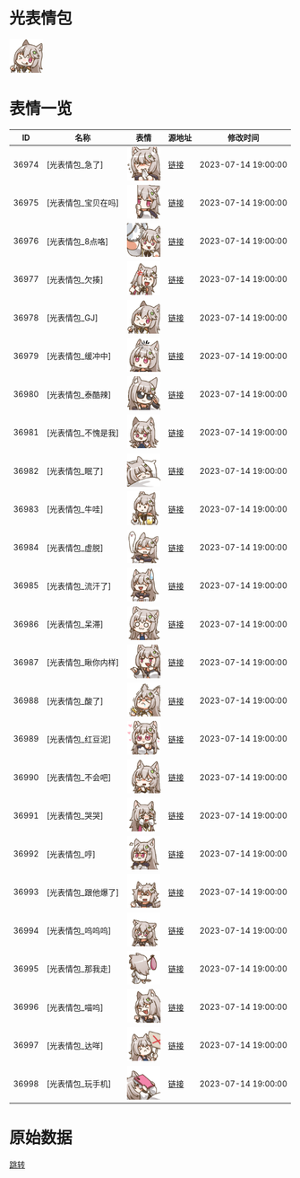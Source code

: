# 光表情包

<img src="./cover.png" height="60" alt="cover" />

# 表情一览

|ID|名称|表情|源地址|修改时间|
|----|----|----|----|----|
|36974|[光表情包_急了]|<img src="./pic/036974_%5B光表情包_急了%5D.png" height="60" alt="急了"/>|[链接](https://i0.hdslb.com/bfs/garb/8591bc972a5ce159afdb499c852d897b0576bd61.png)|2023-07-14 19:00:00|
|36975|[光表情包_宝贝在吗]|<img src="./pic/036975_%5B光表情包_宝贝在吗%5D.png" height="60" alt="宝贝在吗"/>|[链接](https://i0.hdslb.com/bfs/garb/d0e78140fd3b17a2b4a2040d24cdb4069a6adc0d.png)|2023-07-14 19:00:00|
|36976|[光表情包_8点咯]|<img src="./pic/036976_%5B光表情包_8点咯%5D.png" height="60" alt="8点咯"/>|[链接](https://i0.hdslb.com/bfs/garb/9d39688e026fa20b7201f0629fb115c48eb49513.png)|2023-07-14 19:00:00|
|36977|[光表情包_欠揍]|<img src="./pic/036977_%5B光表情包_欠揍%5D.png" height="60" alt="欠揍"/>|[链接](https://i0.hdslb.com/bfs/garb/0dbec18ef9b4cdcc76f2245aeb82abb7f0a967c5.png)|2023-07-14 19:00:00|
|36978|[光表情包_GJ]|<img src="./pic/036978_%5B光表情包_GJ%5D.png" height="60" alt="GJ"/>|[链接](https://i0.hdslb.com/bfs/garb/77ceed4cff5ccefbdafa0d45f960401193237120.png)|2023-07-14 19:00:00|
|36979|[光表情包_缓冲中]|<img src="./pic/036979_%5B光表情包_缓冲中%5D.png" height="60" alt="缓冲中"/>|[链接](https://i0.hdslb.com/bfs/garb/0f516f6f200c3f84e87408bbb873393292887b27.png)|2023-07-14 19:00:00|
|36980|[光表情包_泰酷辣]|<img src="./pic/036980_%5B光表情包_泰酷辣%5D.png" height="60" alt="泰酷辣"/>|[链接](https://i0.hdslb.com/bfs/garb/46cc23c2a316e9c5c023270ed5c31b857920c651.png)|2023-07-14 19:00:00|
|36981|[光表情包_不愧是我]|<img src="./pic/036981_%5B光表情包_不愧是我%5D.png" height="60" alt="不愧是我"/>|[链接](https://i0.hdslb.com/bfs/garb/737000696be2bce065a00f6c373c25bfc793cbe6.png)|2023-07-14 19:00:00|
|36982|[光表情包_眠了]|<img src="./pic/036982_%5B光表情包_眠了%5D.png" height="60" alt="眠了"/>|[链接](https://i0.hdslb.com/bfs/garb/9ece5dfc474c9c4768a49983a3445e6a55d1f7bc.png)|2023-07-14 19:00:00|
|36983|[光表情包_牛哇]|<img src="./pic/036983_%5B光表情包_牛哇%5D.png" height="60" alt="牛哇"/>|[链接](https://i0.hdslb.com/bfs/garb/18d055b9dd83f543e4d60664ace1cf65346548ad.png)|2023-07-14 19:00:00|
|36984|[光表情包_虚脱]|<img src="./pic/036984_%5B光表情包_虚脱%5D.png" height="60" alt="虚脱"/>|[链接](https://i0.hdslb.com/bfs/garb/25602770321a4f59738f8022afbe731433f117ab.png)|2023-07-14 19:00:00|
|36985|[光表情包_流汗了]|<img src="./pic/036985_%5B光表情包_流汗了%5D.png" height="60" alt="流汗了"/>|[链接](https://i0.hdslb.com/bfs/garb/eff550a9007c3158595020e73e98c76fce6be6e8.png)|2023-07-14 19:00:00|
|36986|[光表情包_呆滞]|<img src="./pic/036986_%5B光表情包_呆滞%5D.png" height="60" alt="呆滞"/>|[链接](https://i0.hdslb.com/bfs/garb/4701652eaced243b07373f5c61ea5a8bd3f51c30.png)|2023-07-14 19:00:00|
|36987|[光表情包_瞅你内样]|<img src="./pic/036987_%5B光表情包_瞅你内样%5D.png" height="60" alt="瞅你内样"/>|[链接](https://i0.hdslb.com/bfs/garb/afb1c377f99985e94d8f1daf477ce3592a544836.png)|2023-07-14 19:00:00|
|36988|[光表情包_酸了]|<img src="./pic/036988_%5B光表情包_酸了%5D.png" height="60" alt="酸了"/>|[链接](https://i0.hdslb.com/bfs/garb/610b8777fec9afea6c9030790770ca936a35404a.png)|2023-07-14 19:00:00|
|36989|[光表情包_红豆泥]|<img src="./pic/036989_%5B光表情包_红豆泥%5D.png" height="60" alt="红豆泥"/>|[链接](https://i0.hdslb.com/bfs/garb/fc8a1db1dd42a41757b03f77dca875f06773f070.png)|2023-07-14 19:00:00|
|36990|[光表情包_不会吧]|<img src="./pic/036990_%5B光表情包_不会吧%5D.png" height="60" alt="不会吧"/>|[链接](https://i0.hdslb.com/bfs/garb/aaabb8506197bbff696bb3cc4cfb4c295c229ed8.png)|2023-07-14 19:00:00|
|36991|[光表情包_哭哭]|<img src="./pic/036991_%5B光表情包_哭哭%5D.png" height="60" alt="哭哭"/>|[链接](https://i0.hdslb.com/bfs/garb/eb287ae896e6977b0ee55aaccf5f448909bce0ae.png)|2023-07-14 19:00:00|
|36992|[光表情包_哼]|<img src="./pic/036992_%5B光表情包_哼%5D.png" height="60" alt="哼"/>|[链接](https://i0.hdslb.com/bfs/garb/1aba0922d8140a67c4a5ef2aace7b6f4a5539eb8.png)|2023-07-14 19:00:00|
|36993|[光表情包_跟他爆了]|<img src="./pic/036993_%5B光表情包_跟他爆了%5D.png" height="60" alt="跟他爆了"/>|[链接](https://i0.hdslb.com/bfs/garb/6ddf67c544cd4e73c80e8ea92766ece38166ea5d.png)|2023-07-14 19:00:00|
|36994|[光表情包_呜呜呜]|<img src="./pic/036994_%5B光表情包_呜呜呜%5D.png" height="60" alt="呜呜呜"/>|[链接](https://i0.hdslb.com/bfs/garb/28f19c93a703f603a700fbd316766c21be97bba0.png)|2023-07-14 19:00:00|
|36995|[光表情包_那我走]|<img src="./pic/036995_%5B光表情包_那我走%5D.png" height="60" alt="那我走"/>|[链接](https://i0.hdslb.com/bfs/garb/26c735d2bddfb04cc35c4a1a68a698904c3e7a2b.png)|2023-07-14 19:00:00|
|36996|[光表情包_喵呜]|<img src="./pic/036996_%5B光表情包_喵呜%5D.png" height="60" alt="喵呜"/>|[链接](https://i0.hdslb.com/bfs/garb/06cf30b2efb966860d7ea13e7002f5cf40a87e2c.png)|2023-07-14 19:00:00|
|36997|[光表情包_达咩]|<img src="./pic/036997_%5B光表情包_达咩%5D.png" height="60" alt="达咩"/>|[链接](https://i0.hdslb.com/bfs/garb/9a96cbef8fa8941b5c133299dff4f5c706e044cf.png)|2023-07-14 19:00:00|
|36998|[光表情包_玩手机]|<img src="./pic/036998_%5B光表情包_玩手机%5D.png" height="60" alt="玩手机"/>|[链接](https://i0.hdslb.com/bfs/garb/4aeb6c95aadd891200fee1ffa0b9c66ab10fe7c6.png)|2023-07-14 19:00:00|

# 原始数据

[跳转](./raw.json)

